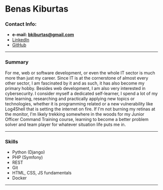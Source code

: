 # **Benas Kiburtas**

### Contact Info:
* __e-mail:__ **bkiburtas@gmail.com**
* [LinkedIn](https://www.linkedin.com/in/benaskiburtas)
* [GitHub](https://github.com/WeaponizedPeach)
___
### Summary

For me, web or software development, or even the whole IT sector is much more than just my career. Since IT is at the cornerstone of almost every other sector, I am fascinated by it and as such, it has also become my primary hobby. Besides web development, I am also very interested in cybersecurity. I consider myself a dedicated self-learner, I spend a lot of my time learning, researching and practically applying new topics or technologies, whether it is programming related or a new vulnerability like Log4Shell that is setting the internet on fire. If I'm not burning my retinas at the monitor, I'm likely trekking somewhere in the woods for my Junior Officer Command Training course, learning to become a better problem solver and team player for whatever situation life puts me in.
___
### Skills
* Python (Django)
* PHP (Symfony)
* REST
* Git
* HTML, CSS, JS fundamentals
* Docker
___